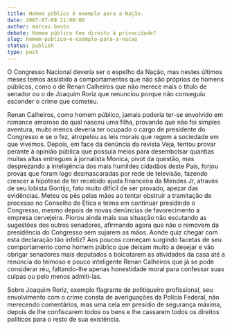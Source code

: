 ```yaml
---
title: Homem público é exemplo para a Nação.
date: 2007-07-09 21:00:00
author: marcos.basto
debate: Homem público tem direito à privacidade?
slug: homem-publico-e-exemplo-para-a-nacao
status: publish 
type: post
---
```


O Congresso Nacional deveria ser o espelho da Nação, mas nestes últimos meses temos assistido a comportamentos que não são próprios de homens públicos, como o de Renan Calheiros que não merece mais o título de senador ou o de Joaquim Roriz que renunciou porque não conseguiu esconder o crime que cometeu.   

Renan Calheiros, como homem público, jamais poderia ter-se envolvido em romance amoroso do qual nasceu uma filha, provando que não foi simples aventura, muito menos deveria ter ocupado o cargo de presidente do Congresso e se o fez, atropelou as leis morais que regem a sociedade em que vivemos. Depois, em face da denúncia da revista Veja, tentou provar perante à opinião pública que possuía meios para desembolsar quantias muitas altas entregues à jornalista Monica, pivot da questão, mas desprezando a inteligência dos mais humildes cidadãos deste País, forjou provas que foram logo desmascaradas por rede de televisão, fazendo crescer a hipótese de ter recebido ajuda financeira da Mendes Jr, através de seu lobista Gontijo, fato muito difícil de ser provado, apezar das evidências. Meteu os pés pelas mãos ao tentar obstruir a tramitação de processo no Conselho de Ética e teima em continuar presidindo o Congresso, mesmo depois de novas denúncias de favorecimento a empresa cervejeira. Piorou ainda mais sua situação não escutando as sugestões dos outros senadores, afirmando agora que não o removem da presidência do Congresso sem sujarem as mãos. Aonde quiz chegar com esta declaração tão infeliz? Aos poucos começam surgindo facetas de seu comportamento como homem público que deixam muito a desejar e vão obrigar senadores mais deputados a boicotarem as atividades da casa até a renúncia do teimoso e pouco inteligente Renan Calheiros que já se pode considerar réu, faltando-lhe apenas honestidade moral para confessar suas culpas ou pelo menos admiti-las.  

Sobre Joaquim Roriz, exemplo flagrante de politiqueiro profissional, seu envolvimento com o crime consta de averiguações da Polícia Federal, não merecendo comentários, mas uma cela em presídio de segurança máxima, depois de lhe confiscarem todos os bens e lhe cassarem todos os direitos políticos para o resto de sua existência.
